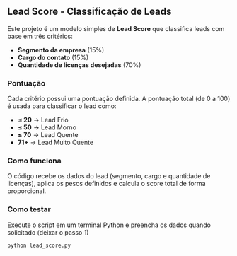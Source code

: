 ## Lead Score - Classificação de Leads

Este projeto é um modelo simples de **Lead Score** que classifica leads com base em três critérios:

- **Segmento da empresa** (15%)
- **Cargo do contato** (15%)
- **Quantidade de licenças desejadas** (70%)

###  Pontuação

Cada critério possui uma pontuação definida. A pontuação total (de 0 a 100) é usada para classificar o lead como:

- **≤ 20** → Lead Frio  
- **≤ 50** → Lead Morno  
- **≤ 70** → Lead Quente  
- **71+** → Lead Muito Quente  

### Como funciona

O código recebe os dados do lead (segmento, cargo e quantidade de licenças), aplica os pesos definidos e calcula o score total de forma proporcional. 

### Como testar

Execute o script em um terminal Python e preencha os dados quando solicitado (deixar o passo 1)

```bash
python lead_score.py

